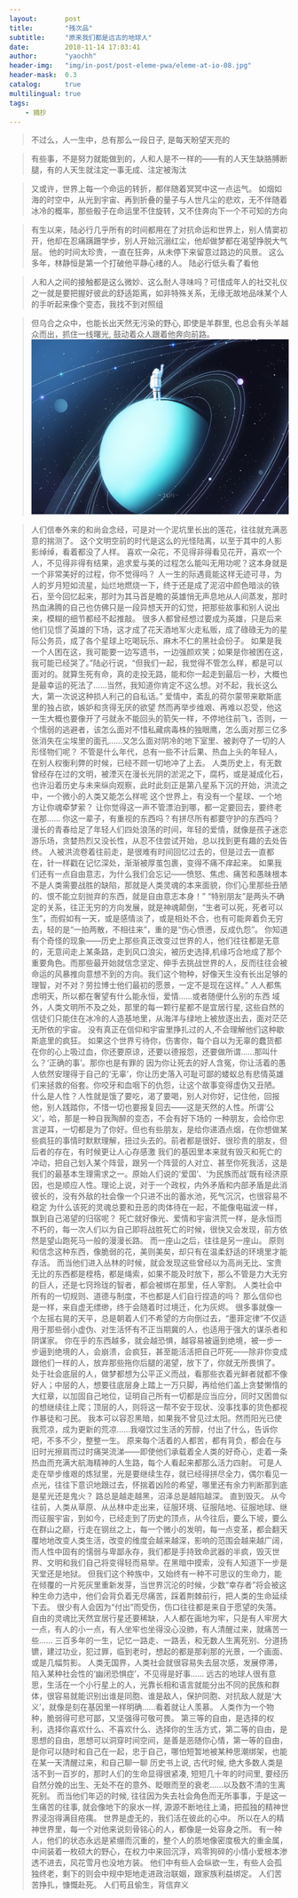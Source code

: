 ```yaml
---
layout:       post
title:        "残次品"
subtitle:     "原来我们都是远古的地球人"
date:         2018-11-14 17:03:41
author:       "yaochh"
header-img:   "img/in-post/post-eleme-pwa/eleme-at-io-08.jpg"
header-mask:  0.3
catalog:      true
multilingual: true
tags:
    - 摘抄
---
```


> 不过么，人一生中，总有那么一段日子, 是每天盼望天亮的

> 有些事，不是努力就能做到的，人和人是不一样的——有的人天生缺胳膊断腿，有的人天生就注定一事无成、注定被淘汰

> 又或许，世界上每一个命运的转折，都伴随着冥冥中这一点运气。 如烟如海的时空中，从光到宇宙、再到折叠的量子与人世凡尘的悲欢，无不伴随着冰冷的概率，那些骰子在命运里不住旋转，又不住奔向下一个不可知的方向

> 有生以来，陆必行几乎所有的时间都用在了对抗命运和世界上，别人情窦初开，他却在忍痛蹒跚学步，别人开始沉溺红尘，他却做梦都在渴望挣脱大气层。 他的时间太珍贵，一直在狂奔，从未停下来留意过路边的风景。 这么多年，林静恒是第一个打破他平静心绪的人。 陆必行低头看了看他

> 人和人之间的接触都是这么微妙、这么耐人寻味吗？可惜成年人的社交礼仪之一就是要把握好彼此的舒适距离，如非特殊关系，无缘无故地品味某个人的手听起来像个变态，我找不到对照组

> 但乌合之众中，也能长出天然无污染的野心, 即使是羊群里, 也总会有头羊越众而出，抓住一线曙光, 鼓动着众人跟着他奔向前路。
![快把我哥带走](/img/2018-11-14-01.jpg)

> 人们信奉外来的和尚会念经，可是对一个泥坑里长出的莲花，往往就充满恶意的揣测了。
> 这个文明空前的时代是这么的光怪陆离，以至于其中的人影影绰绰，看着都没了人样。
> 喜欢一朵花，不见得非得看见花开，喜欢一个人，不见得非得有结果，追求爱与美的过程怎么能叫无用功呢？这本身就是一个非常美好的过程，你不觉得吗？
> 人一生的际遇竟能这样无迹可寻，为人的岁月短如流星，灿烂地燃烧一下，终于还是成了泥沼中颜色暗淡的铁石，至今回忆起来，那时为其马首是瞻的英雄悄无声息地从人间蒸发，那时热血沸腾的自己也仿佛只是一段异想天开的幻觉，把那些故事和别人说出来，模糊的细节都经不起推敲。
> 很多人都曾经想过要成为英雄，只是后来他们见惯了英雄的下场，这才成了花天酒地军火走私贩，成了碌碌无为的星际公务员，成了各个星球上吃喝玩乐、麻木不仁的黑社会份子。
> 如果是我一个人困在这，我可能要一边写遗书，一边强颜欢笑；如果是你被困在这，我可能已经哭了。”陆必行说，“但我们一起，我觉得不管怎么样，都是可以面对的。就算生死有命，真的走投无路，能和你一起走到最后一秒，大概也是最幸运的死法了……当然，我知道你肯定不这么想。对不起，我长这么大，第一次说这种损人利己的自私话。”
> 爱情中，紊乱的荷尔蒙带来歇斯底里的独占欲，嫉妒和贪得无厌的欲望
> 然而再举步维艰、再难以忍受，他这一生大概也要像开了弓就永不能回头的箭矢一样，不停地往前飞，否则，一个懦弱的逃避者，该怎么面对不惜私藏病毒株的独眼鹰，怎么面对那三亿多张消失在尘埃里的面孔……又怎么面对阴冷的地下室里、被剥夺了一切的人形怪物们呢？
> 不管是什么年代，总有一些不计后果、热血上头的年轻人，在别人权衡利弊的时候，已经不顾一切地冲了上去。
> 人类历史上，有无数曾经存在过的文明，被湮灭在漫长光阴的淤泥之下，腐朽，或是凝成化石，也许沿着历史与未来纵向观察，此时此刻正是第八星系下沉的开始，洪流之中，一个微小的人类又能怎么样呢
> 这个世界上，有没有一个星球、一个地方让你魂牵梦萦？ 让你觉得这一声不管漂泊到哪，都一定要回去，要终老在那…… 你这一辈子，有重视的东西吗？有拼尽所有都要守护的东西吗？
> 漫长的青春给足了年轻人们四处浪荡的时间，年轻的爱情，就像是孩子迷恋游乐场，贪婪热烈又没长性，从忍不住尝试开始，总以找到更有趣的去处告终。
> 人被洪流卷着往前走，是很难有时间回忆过去的，但是过去一直都在，针一样戳在记忆深处，渐渐被厚茧包裹，变得不痛不痒起来。
> 如果我们还有一点自由意志，为什么我们会忘记——愤怒、焦虑、痛苦和愚昧根本不是人类需要战胜的缺陷，那就是人类灵魂的本来面貌，你们心里那些丑陋的、恨不能立刻抛弃的东西，就是自由意志本身！”
> “特别朋友”是两头不确定的关系，往正无穷的方向发展，就是神魂颠倒，“生者可以死，死者可以生”，而假如有一天，或是感情淡了，或是相处不合，也有可能奔着负无穷去，轻的是“一拍两散，不相往来”，重的是“伤心愤懑，反成仇怨”。
> 你知道有个奇怪的现象——历史上那些真正改变过世界的人，他们往往都是无意的，无意间走上某条路，走到风口浪尖，被历史选择,机缘巧合地成了那个重要角色。而那些最开始就信念坚定、伸手去挑战世界的人，反而往往会被命运的风暴推向意想不到的方向。我们这个物种，好像天生没有长出足够的理智，对不对？劳拉博士他们最初的愿景，一定不是现在这样。”
> 人人都焦虑明天，所以都在奢望有什么能永恒，爱情……或者随便什么别的东西
> 域外，人类文明所不及之处，那里的每一颗行星都不是宜居行星, 这些自然的信徒们只能住在冰冷的人造基地里，从海洋与绿地上被放逐出去，面对茫茫无所依的宇宙。
> 没有真正在信仰和宇宙里挣扎过的人,不会理解他们这种歇斯底里的疯狂。
> 如果这个世界亏待你，伤害你，每个自以为无辜的蠢货都在你的心上吸过血，你还要原谅，还要以德报怨，还要做所谓……那叫什么？‘正确的事’。那你也是有罪的
> 因为你让死去的好人含冤，你让活着的愚人依然安理得于自己的‘无辜’，你让历史落入可耻可鄙的蝼蚁总有悲情英雄们来拯救的俗套。你咬牙和血咽下的仇怨，让这个故事变得虚伪又丑陋。
> 什么是人性？人性就是饿了要吃，渴了要喝，别人对你好，记住他，回报他，别人践踏你，不惜一切也要报复回去——这是天然的人性。所谓‘公义’，哈，那是一种自我陶醉的变态，不会有好下场的
> 一种朋友，会给你忠言逆耳，一切都是为了你好。但也有些朋友，是给你递酒点烟，在你想做某些疯狂的事情时默默理解，扭过头去的。前者都是很好、很珍贵的朋友，但后者的存在，有时候更让人心存感激
> 我们的基因里本来就有毁灭和死亡的冲动，把自己划入某个阵营，跟另一个阵营的人对立、甚至你死我活，这是我们的最基本生理需求之一。原始人们说的‘爱国’、‘为民族而战’既有经济原因，也是顺应人性。理论上说，对于一个政权，内外矛盾和内部矛盾是此消彼长的，没有外敌的社会像一个只进不出的蓄水池，死气沉沉，也很容易不稳定
> 为什么该死的灵魂总要和丑恶的肉体待在一起，不能像电磁波一样，飘到自己渴望的归宿呢？
> 死亡就好像光、爱情和宇宙洪荒一样，是永恒而不朽的，每一次人们以为自己即将战胜死亡的时候，很快又会发现，前方依然是望山跑死马一般的漫漫长路。 而一座山之后，往往是另一座山。
> 原则和信念这种东西，像脆弱的花，美则美矣，却只有在温柔舒适的环境里才能存活。 而当他们进入丛林的时候，就会发现这些曾经以为高尚无比、宝贵无比的东西都是桎梏，都是绳索，如果不能及时放下，那么不管是力大无穷的巨人，还是七窍玲珑的智者，都会被绑在那里，任人宰割。
> 人类社会中所有的一切规则、道德与制度，不也都是人们自行捏造的吗？ 那么信仰也是一样，来自虚无缥缈，终于会随着时过境迁，化为灰烬。
> 很多事就像一个左摇右晃的天平，总是朝着人们不希望的方向倒过去，“墨菲定律”不仅适用于那些弱小虚伪、对生活怀有不正当期冀的人，也适用于强大的谋杀者和阴谋家。
> 你在乎的东西越多，就会越恐惧，越容易被逼到绝境，被一步一步逼到绝境的人，会崩溃，会疯狂，甚至能活活把自己吓死——除非你变成跟他们一样的人，放弃那些拖你后腿的渴望，放下了，你就无所畏惧了。
> 处于社会底层的人，做梦都想为公平正义而战，看那些衣着光鲜者就都不像好人；中层的人，想要往底层身上踏上一万只脚，再给他们盖上贪婪懒惰的大红章，以加固自己地位，证明自己所有一切都是应当应分，同时又困兽似的想继续往上爬；顶层的人，则将这一帮不安于现状、没事找事的货色都视作暴徒和刁民。
> 我本可以容忍黑暗，如果我不曾见过太阳。然而阳光已使我荒凉，成为更新的荒凉……我啜饮过生活的芳醇，付出了什么，告诉你吧，不多不少，整整一生。
> 原来每个活着的人都苦，都有背负，都会在与旧时光擦肩而过时痛哭流涕——即使他们承载着全人类的好奇心，走着一条热血而充满大航海精神的人生路，每个人看起来都那么活力四射。
> 可是人走在举步维艰的炼狱里，光是要继续生存，就已经得拼尽全力，偶尔看见一点光，往往下意识地跟过去，怀揣着凶险的希望，哪里还有余力判断那到底是星光还是鬼火？ 路总是越走越黑，沼泽总是越陷越深。 直到毁灭。
> 从今往前，人类从草原、从丛林中走出来，征服环境、征服陆地、征服地球、继而征服宇宙，到如今，已经走到了历史的顶点，从今往后，要么下坡，要么在群山之巅，行走在钢丝之上，每一个微小的发明，每一点变革，都会翻天覆地地改变人类生活，改变的维度会越来越深，影响的范围会越来越广阔，而人性中固有的懦弱与卑鄙永存，我们都是手持致命武器的半疯，毁灭世界、文明和我们自己将变得轻而易举。在黑暗中摸索，没有人知道下一步是天堂还是地狱。
> 但我们这个种族中，又始终有一种不可思议的生命力，能在倾覆的一片死灰里重新发芽，当世界沉沦的时候，少数“幸存者”将会被这种生命力选中，他们会背负着无尽痛苦，踩着荆棘前行，把人类的生命延续下去。
> 很少有人会因为“付出”而受伤，伤口往往都是来自于愿望的失落。
> 自由的灵魂比天然宜居行星还要稀缺，人人都在画地为牢，只是有人牢房大一点，有人的小一点，有人坐牢也坐得没心没肺，有人清醒过来，就痛苦一些……
> 三百多年的一生，记忆一路走、一路丢，和无数人生离死别、分道扬镳，建过功业，犯过罪，临到老时，想起的都是那刹那的光景，一个画面、或是几幅剪影。
> 人类无国界，人类社会就很容易失去层次感，发展停滞，陷入某种社会性的‘幽闭恐惧症’，不见得是好事……
> 远古的地球人很有意思，生活在一个小行星上的人，光靠长相和语言就能分出不同的民族和群体，很容易就能识别出谁是同胞、谁是敌人，保护同胞、对抗敌人就是‘大义’，就像是刻在基因里一样明确……看着就让人羡慕。
> 人类作为一个物种，脆弱得可悲可鄙，又坚强得可敬可畏。
> 第三等的自由，是选择的权利，选择你喜欢什么、不喜欢什么、选择你的生活方式，第二等的自由，是思想的自由，思想可以洞穿时间空间，是善是恶随你心情，第一等的自由，是你可以随时和自己在一起，忠于自己，哪怕短暂地被某种思潮绑架，也能在某一天清醒过来，和自己聊一聊
> 历史书上说, 古代时候, 绝大多数人类是活不到一百岁的，那时人们的生命显得很紧凑, 短短几十年的时间里, 要经历自然分娩的出生、无处不在的意外、眨眼而至的衰老……以及数不清的生离死别。 而当他们年迈的时候, 往往因为失去社会角色而无所事事，于是这一生痛苦的往事, 就会像地下的泉水一样, 源源不断地往上涌，把孤独的精神世界浸泡得满目疮痍。
> 世界是虚无的，我们活在彼此的心中。
> 所以在人的精神世界里，每一个对他来说刻骨铭心的人，都像是一处容身之所。
> 有一种人，他们的状态永远是紧绷而沉重的，整个人的质地像密度极大的重金属，中间装着一枚硕大的野心，在权力中来回沉浮，鸡零狗碎的小情小爱根本渗透不进去，风花雪月也没地方装。 他们中有些人会纵欲一生，有些人会孤独终老，剩下的则会中规中矩地走进政治联姻，跟家族利益绑定。
> 人们苦苦挣扎，慷慨赴死。 人们苟且偷生，背信弃义

